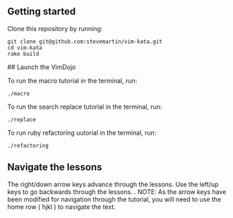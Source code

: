 ## Getting started

Clone this repository by running:

    git clone git@github.com:stevemartin/vim-kata.git
    cd vim-kata
    rake build

## Launch the VimDojo

To run the macro tutorial in the terminal, run:

    ./macro

To run the search replace tutorial in the terminal, run:

    ./replace

To run ruby refactoring uutorial in the terminal, run:

    ./refactoring

## Navigate the lessons

The right/down arrow keys advance through the lessons. Use the left/up keys to go backwards through the lessons.
.
NOTE: As the arrow keys have been modified for navigation through the tutorial, you will need to use the home row ( hjkl ) to navigate the text.

